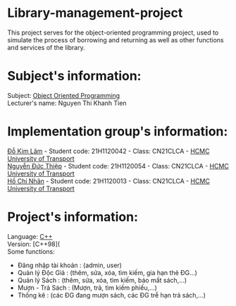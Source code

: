 # Library-management-project
This project serves for the object-oriented programming project, used to simulate the process of borrowing and returning as well as other functions and services of the library.
# Subject's information:
Subject: [Object Oriented Programming](https://vi.wikipedia.org/wiki/L%E1%BA%ADp_tr%C3%ACnh_h%C6%B0%E1%BB%9Bng_%C4%91%E1%BB%91i_t%C6%B0%E1%BB%A3ng) <br>
Lecturer's name: Nguyen Thi Khanh Tien
# Implementation group's information:
[Đỗ Kim Lâm](https://www.facebook.com/profile.php?id=100087436732423) - Student code: 21H1120042 - Class: CN21CLCA - [HCMC University of Transport](https://www.facebook.com/TruongDHGiaothongvantaiTPHCM) <br>
[Nguyễn Đức Thiệp](https://www.facebook.com/DucThiep02) - Student code: 21H1120054 - Class: CN21CLCA - [HCMC University of Transport](https://www.facebook.com/TruongDHGiaothongvantaiTPHCM) <br>
[Hồ Chí Nhân](https://www.facebook.com/SevenCoder03) - Student code: 21H1120013 - Class: CN21CLCA - [HCMC University of Transport](https://www.facebook.com/TruongDHGiaothongvantaiTPHCM)
# Project's information:
Language: [C++](https://vi.wikipedia.org/wiki/C++) <br>
Version: [C++98]( <br>
Some functions:
+ Đăng nhập tài khoản : (admin, user)
+ Quản lý Độc Giả : (thêm, sửa, xóa, tìm kiếm, gia hạn thẻ ĐG...)
+ Quản lý Sách    : (thêm, sửa, xóa, tìm kiếm, báo mất sách,...)
+ Mượn - Trả Sách : (Mượn, trả, tìm kiếm phiếu,...)
+ Thống kê        : (các ĐG đang mượn sách, các ĐG trễ hạn trả sách,...)
